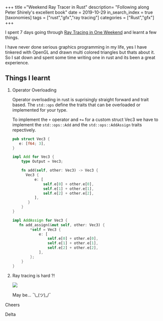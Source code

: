 +++
title ="Weekend Ray Tracer in Rust"
description= "Following along Peter Shirely's excellent book"
date =   2019-10-29
in_search_index = true
[taxonomies]
tags = ["rust","gfx","ray tracing"]
categories = ["Rust","gfx"]
+++

I spent 7 days going through <a href="https://github.com/petershirley/raytracinginoneweekend">Ray Tracing in One Weekend</a> and learnt a few things.

<!-- more -->

I have never done serious graphics programming in my life, yes I have tinkered with OpenGL and drawn multi colored triangles but thats about it. So I sat down and spent some time writing one in rust and its been a great experience.



## Things I learnt
1. Operator Overloading

    Operator overloading in rust is suprisingly straight forward and trait based. The ``std::ops`` define the traits that can be overloaded or implemented for your type.

    To implement the `+` operator and `+=` for a custom struct Vec3 we have to implement the `std::ops::Add` and the `std::ops::AddAssign` traits repectively.

    ~~~rust
    pub struct Vec3 {
       e: [f64; 3],
    }

    impl Add for Vec3 {
        type Output = Vec3;

        fn add(self, other: Vec3) -> Vec3 {
          Vec3 {
              e: [
                  self.e[0] + other.e[0],
                  self.e[1] + other.e[1],
                  self.e[2] + other.e[2],
              ],
           }
        }
    }   
    
    impl AddAssign for Vec3 {
       fn add_assign(&mut self, other: Vec3) {
            *self = Vec3 {
                e: [
                    self.e[0] + other.e[0],
                    self.e[1] + other.e[1],
                    self.e[2] + other.e[2],
                ],
            };
        }
    }
    ~~~

2. Ray tracing is hard ?!

   ![](/images/weekend_raytracer/render.jpg)

   May be... ¯\\\_(ツ)_/¯

Cheers

Delta